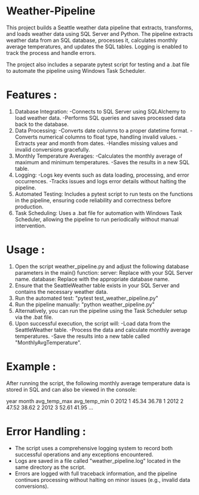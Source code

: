 # Weather-Pipeline

This project builds a Seattle weather data pipeline that extracts, transforms, and loads weather data using SQL Server and Python. The pipeline extracts weather data from an SQL database, processes it, calculates monthly average temperatures, and updates the SQL tables. Logging is enabled to track the process and handle errors.

The project also includes a separate pytest script for testing and a .bat file to automate the pipeline using Windows Task Scheduler.

# Features :

1. Database Integration:
   -Connects to SQL Server using SQLAlchemy to load weather data.
   -Performs SQL queries and saves processed data back to the database.
2. Data Processing:
   -Converts date columns to a proper datetime format.
   -Converts numerical columns to float type, handling invalid values.
   -Extracts year and month from dates.
   -Handles missing values and invalid conversions gracefully.
3. Monthly Temperature Averages:
   -Calculates the monthly average of maximum and minimum temperatures.
   -Saves the results in a new SQL table.
4. Logging:
   -Logs key events such as data loading, processing, and error occurrences.
   -Tracks issues and logs error details without halting the pipeline.
5. Automated Testing: Includes a pytest script to run tests on the functions in the pipeline, ensuring code reliability and correctness before production.
6. Task Scheduling: Uses a .bat file for automation with Windows Task Scheduler, allowing the pipeline to run periodically without manual intervention.

# Usage :

1. Open the script weather_pipeline.py and adjust the following database parameters in the main() function:
server: Replace with your SQL Server name.
database: Replace with the appropriate database name.
2. Ensure that the SeattleWeather table exists in your SQL Server and contains the necessary weather data.
3. Run the automated test: 
"pytest test_weather_pipeline.py"
4. Run the pipeline manually:
"python weather_pipeline.py"
5. Alternatively, you can run the pipeline using the Task Scheduler setup via the .bat file.
6. Upon successful execution, the script will:
-Load data from the SeattleWeather table.
-Process the data and calculate monthly average temperatures.
-Save the results into a new table called "MonthlyAvgTemperature".

# Example :

After running the script, the following monthly average temperature data is stored in SQL and can also be viewed in the console:

   year  month  avg_temp_max  avg_temp_min
0  2012      1         45.34         36.78
1  2012      2         47.52         38.62
2  2012      3         52.61         41.95
...

# Error Handling : 
- The script uses a comprehensive logging system to record both successful operations and any exceptions encountered.
- Logs are saved in a file called "weather_pipeline.log" located in the same directory as the script.
- Errors are logged with full traceback information, and the pipeline continues processing without halting on minor issues (e.g., invalid data conversions).
